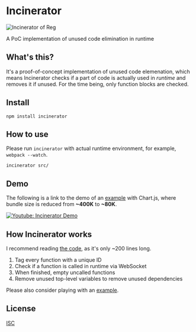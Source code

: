 # Incinerator

![Incinerator of Reg](https://user-images.githubusercontent.com/1013641/42217043-b9d061e8-7efe-11e8-81cb-586f19f88df6.gif)

A PoC implementation of unused code elimination in runtime

## What's this?

It's a proof-of-concept implementation of unused code elemenation, which
means Incinerator checks if a part of code is actually used in *runtime* and
removes it if unused. For the time being, only function blocks are checked.

## Install

```shell
npm install incinerator
```

## How to use

Please run `incinerator` with actual runtime environment, for example,
`webpack --watch`.

```shell
incinerator src/
```

## Demo

The following is a link to the demo of an [example](example) with Chart.js,
where bundle size is reduced from **~400K** to **~80K**.

[![Youtube: Incinerator Demo](https://user-images.githubusercontent.com/1013641/42240220-8d0011b6-7f41-11e8-94b4-c2532bc192e4.png)](https://youtu.be/OjHFX_utqBM)

## How Incinerator works

I recommend reading [the code](index.js), as it's only ~200 lines long.

1. Tag every function with a unique ID
1. Check if a function is called in runtime via WebSocket
1. When finished, empty uncalled functions
1. Remove unused top-level variables to remove unused dependencies

Please also consider playing with an [example](example).

## License

[ISC](LICENSE)
